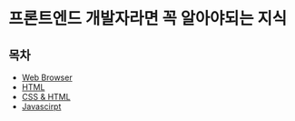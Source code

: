 # 프론트엔드 개발자라면 꼭 알아야되는 지식

## 목차 

* [Web Browser](/pages/frontEnd-knowledge/web-browser/README.md)
* [HTML](/pages/frontEnd-knowledge/html/README.md)
* [CSS & HTML](/pages/frontEnd-knowledge/css&html/README.md)
* [Javascirpt](/pages/frontEnd-knowledge/javascirpt/README.md)

